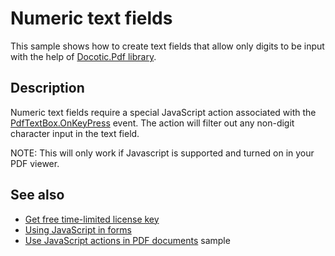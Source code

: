 # Numeric text fields
This sample shows how to create text fields that allow only digits to be input with the help of [Docotic.Pdf library](https://bitmiracle.com/pdf-library/).

## Description

Numeric text fields require a special JavaScript action associated with the [PdfTextBox.OnKeyPress](https://api.docotic.com/pdfcontrol-onkeypress) event. The action will filter out any non-digit character input in the text field. 

NOTE: This will only work if Javascript is supported and turned on in your PDF viewer.

## See also
* [Get free time-limited license key](https://bitmiracle.com/pdf-library/download)
* [Using JavaScript in forms](https://bitmiracle.com/pdf-library/edit/#javascript-in-forms)
* [Use JavaScript actions in PDF documents](/Samples/Actions/JavaScriptAction) sample